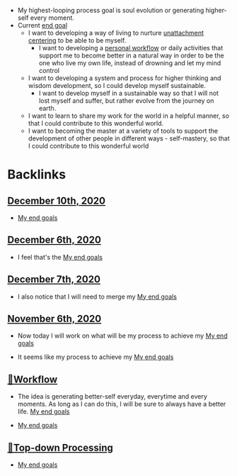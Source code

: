 - My highest-looping process goal is soul evolution or generating higher-self every moment.
- Current [end goal](<end goal.md>)
    - I want to developing a way of living to nurture [unattachment centering](<unattachment centering.md>) to be able to be myself.
        - I want to developing a [personal workflow](<personal workflow.md>) or daily activities that support me to become better in a natural way in order to be the one who live my own life, instead of drowning and let my mind control
    - I want to developing a system and process for higher thinking and wisdom development, so I could develop myself sustainable.
        - I want to develop myself in a sustainable way so that I will not lost myself and suffer, but rather evolve from the journey on earth.
    - I want to learn to share my work for the world in a helpful manner, so that I could contribute to this wonderful world.
    - I want to becoming the master at a variety of tools to support the development of other people in different ways - self-mastery, so that I could contribute to this wonderful world

# Backlinks
## [December 10th, 2020](<December 10th, 2020.md>)
- [My end goals](<My end goals.md>)

## [December 6th, 2020](<December 6th, 2020.md>)
- I feel that's the [My end goals](<My end goals.md>)

## [December 7th, 2020](<December 7th, 2020.md>)
- I also notice that I will need to merge my [My end goals](<My end goals.md>)

## [November 6th, 2020](<November 6th, 2020.md>)
- Now today I will work on what will be my process to achieve my [My end goals](<My end goals.md>)

- It seems like my process to achieve my [My end goals](<My end goals.md>)

## [🌱Workflow ](<🌱Workflow .md>)
- The idea is generating better-self everyday, everytime and every moments. As long as I can do this, I will be sure to always have a better life. [My end goals](<My end goals.md>)

-  [My end goals](<My end goals.md>)

## [🌲Top-down Processing](<🌲Top-down Processing.md>)
- [My end goals](<My end goals.md>)

